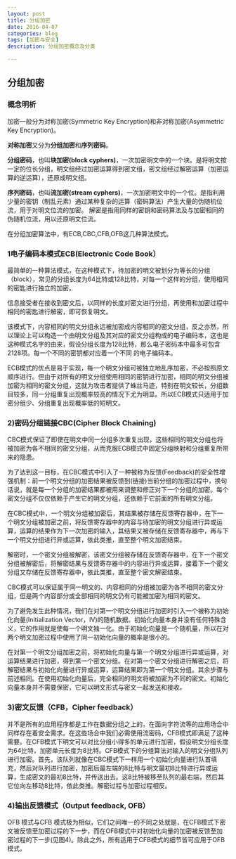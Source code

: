 ```yaml
---
layout: post
title: 分组加密
date: 2016-04-07
categories: blog
tags: [加密与安全]
description: 分组加密概念及分类

---
```



## 分组加密
### 概念明析
加密一般分为对称加密(Symmetric Key Encryption)和非对称加密(Asymmetric Key Encryption)。

**对称加密**又分为**分组加密**和**序列密码**。

**分组密码**，也叫**块加密(block cyphers)**，一次加密明文中的一个块。是将明文按一定的位长分组，明文组经过加密运算得到密文组，密文组经过解密运算（加密运算的逆运算），还原成明文组。

**序列密码**，也叫**流加密(stream cyphers)**，一次加密明文中的一个位。是指利用少量的密钥（制乱元素）通过某种复杂的运算（密码算法）产生大量的伪随机位流，用于对明文位流的加密。
解密是指用同样的密钥和密码算法及与加密相同的伪随机位流，用以还原明文位流。

在分组加密算法中，有ECB,CBC,CFB,OFB这几种算法模式。

### 1电子编码本模式ECB(Electronic Code Book）
最简单的一种算法模式，在这种模式下，待加密的明文被划分为等长的分组（block），常见的分组长度为64比特或128比特，对每一个这样的分组，使用相同的密匙进行独立的加密。

信息接受者在接收到密文后，以同样的长度对密文进行分组，再使用和加密过程中相同的密匙进行解密，即可恢复明文。

该模式下，内容相同的明文分组永远被加密成内容相同的密文分组，反之亦然，所以理论上可以构造一个由明文分组及其对应的密文分组构成的电子编码本，这也是这种模式名字的由来，假设分组长度为128比特，那么电子密码本中最多可包含2128项。每一个不同的密钥都对应着一个不同 的电子编码本。

ECB模式的优点是易于实现，每一个明文分组可被独立地乱序加密，不必按照原文顺序进行。但由于对所有的明文分组使用相同的密钥进行加密，相同的明文分组被加密为相同的密文分组，这就为攻击者提供了蛛丝马迹，特别在明文较长，分组数目较多，同一分组重复出现概率较高的情况下尤为明显。所以ECB模式只适用于加密分组少、分组重复出现概率低的短明文。
### 2)密码分组链接CBC(Cipher Block Chaining)
CBC模式保证了即使在明文中同一分组多次重复出现，这些相同的明文分组也将被加密为各不相同的密文分组，从而克服ECB模式中固定分组映射和分组重复所带来的隐患。

为了达到这一目标，在CBC模式中引入了一种被称为反馈(Feedback)的安全性增强机制：前一个明文分组的加密结果被反馈到(链接)当前分组的加密过程中，换句话说，就是每一个分组的加密结果都被用来调整和修正对下一个分组的加密。每个密文分组不仅仅依赖于产生它的明文分组，还依赖于它前面的所有明文分组。

在CBC模式中，一个明文分组被加密后，其结果被存储在反馈寄存器中，在下一个明文分组被加密之前，将反馈寄存器中的内容与待加密的明文分组进行异或运算，运算的结果作为下一次加密的输入，其结果又被存储在反馈寄存器中，再与下一个明文分组进行异或运算，依此类推，直至整个明文加密结束。

解密时，一个密文分组被解密，该密文分组被存储在反馈寄存器中，在下一个密文分组被解密后，将解密结果与反馈寄存器中的内容进行异或运算，接着下一个密文分组又存储在反馈寄存器中，依此类推，直至整个密文解密结束。

CBC模式可以保证属于同一明文的、内容相同的分组被加密为各不相同的密文分组，但是两个内容部分或全部相同的明文仍有可能被加密为相同的密文。

为了避免发生此种情况，我们在对第一个明文分组进行加密时引入一个被称为初始化向量(Initialization Vector，IV)的随机数据。初始化向量本身并没有任何特殊含义，它的作用就是使每一个明文独一化。由于初始化向量是一个随机量，所以在对两个明文加密过程中使用了同一初始化向量的概率是很小的。

在对第一个明文分组加密之前，将初始化向量与第一个明文分组进行异或运算，对运算结果进行加密，得到第一个密文分组。在对第一个密文分组进行解密之后，将解密结果与初始化向量进行异或运算，运算结果即为第一个明文分组。其余步骤与前述相同。在使用初始化向量后，完全相同的明文将被加密为不同的密文。初始化向量本身并不需要保密，它可以明文形式与密文一起发送和接收。
### 3)密文反馈（CFB，Cipher feedback）
并不是所有的应用程序都是工作在数据分组之上的，在面向字符流等的应用场合中同样存在着安全需求。在这些场合中我们必需使用流密码，CFB模式即满足了这种需要。在CFB模式下明文可以对比分组小得多的单元进行加密，假设明文分组长度为64比特，加密单元长度为8比特。CFB模式下的分组算法对输入的明文分组队列进行加密。首先，该队列就像在CBC模式下一样用一个初始化向量进行队首填充，然后对队列进行加密，加密后最左端的8比特与明文最初8比特进行异或运算，生成密文的最初8比特，并传送出去。这8比特被移至队列的最右端，然后其它位向左移动8比特，依此类推。解密过程与加密过程相反。
### 4)输出反馈模式（Output feedback, OFB）
OFB 模式与CFB 模式极为相似，它们之间唯一的不同之处就是，在CFB模式下密文被反馈至加密过程的下一步，而在OFB模式中对初始化向量的加密被反馈至加密过程的下一步(见图4)。除此之外，所有适用于CFB模式的细节皆可应用于OFB模式。
